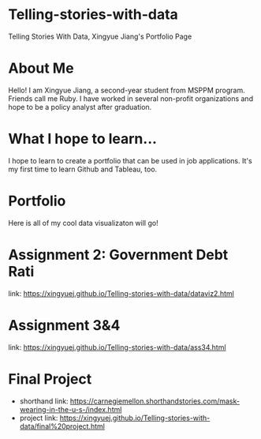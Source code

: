 # Telling-stories-with-data
Telling Stories With Data, Xingyue Jiang's Portfolio Page 

# About Me
Hello! I am Xingyue Jiang, a second-year student from MSPPM program. Friends call me Ruby. I have worked in several non-profit organizations and hope to be a policy analyst after graduation.

# What I hope to learn...
I hope to learn to create a portfolio that can be used in job applications. It's my first time to learn Github and Tableau, too.

# Portfolio
Here is all of my cool data visualizaton will go!

# Assignment 2: Government Debt Rati
link: https://xingyuej.github.io/Telling-stories-with-data/dataviz2.html

# Assignment 3&4
link: https://xingyuej.github.io/Telling-stories-with-data/ass34.html

# Final Project
- shorthand link: https://carnegiemellon.shorthandstories.com/mask-wearing-in-the-u-s-/index.html
- project link: https://xingyuej.github.io/Telling-stories-with-data/final%20project.html


  








